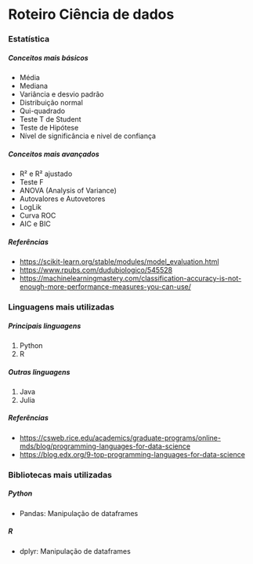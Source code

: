 # Roteiro Ciência de dados

### Estatística
##### Conceitos mais básicos
- Média
- Mediana
- Variância e desvio padrão
- Distribuição normal
- Qui-quadrado
- Teste T de Student
- Teste de Hipótese
- Nível de significância e nivel de confiança

##### Conceitos mais avançados
- R² e R² ajustado
- Teste F
- ANOVA (Analysis of Variance)
- Autovalores e Autovetores
- LogLik
- Curva ROC
- AIC e BIC

##### Referências
- https://scikit-learn.org/stable/modules/model_evaluation.html
- https://www.rpubs.com/dudubiologico/545528
- https://machinelearningmastery.com/classification-accuracy-is-not-enough-more-performance-measures-you-can-use/


### Linguagens mais utilizadas
##### Principais linguagens
1. Python
1. R

##### Outras linguagens
1. Java
1. Julia

##### Referências
- https://csweb.rice.edu/academics/graduate-programs/online-mds/blog/programming-languages-for-data-science
- https://blog.edx.org/9-top-programming-languages-for-data-science


### Bibliotecas mais utilizadas
##### Python
- Pandas: Manipulação de dataframes

##### R
- dplyr: Manipulação de dataframes